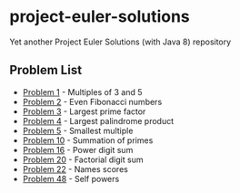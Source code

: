 # project-euler-solutions
Yet another Project Euler Solutions (with Java 8) repository

## Problem List
* [Problem 1](https://github.com/OguzOzkeroglu/project-euler-solutions/blob/master/src/main/java/com/foo/projecteuler/Problem1.java) - Multiples of 3 and 5
* [Problem 2](https://github.com/OguzOzkeroglu/project-euler-solutions/blob/master/src/main/java/com/foo/projecteuler/Problem2.java) - Even Fibonacci numbers
* [Problem 3](https://github.com/OguzOzkeroglu/project-euler-solutions/blob/master/src/main/java/com/foo/projecteuler/Problem3.java) - Largest prime factor
* [Problem 4](https://github.com/OguzOzkeroglu/project-euler-solutions/blob/master/src/main/java/com/foo/projecteuler/Problem4.java) - Largest palindrome product
* [Problem 5](https://github.com/OguzOzkeroglu/project-euler-solutions/blob/master/src/main/java/com/foo/projecteuler/Problem5.java) - Smallest multiple
* [Problem 10](https://github.com/OguzOzkeroglu/project-euler-solutions/blob/master/src/main/java/com/foo/projecteuler/Problem10.java) - Summation of primes
* [Problem 16](https://github.com/OguzOzkeroglu/project-euler-solutions/blob/master/src/main/java/com/foo/projecteuler/Problem16.java) - Power digit sum
* [Problem 20](https://github.com/OguzOzkeroglu/project-euler-solutions/blob/master/src/main/java/com/foo/projecteuler/Problem20.java) - Factorial digit sum
* [Problem 22](https://github.com/OguzOzkeroglu/project-euler-solutions/blob/master/src/main/java/com/foo/projecteuler/Problem22.java) - Names scores
* [Problem 48](https://github.com/OguzOzkeroglu/project-euler-solutions/blob/master/src/main/java/com/foo/projecteuler/Problem48.java) - Self powers
